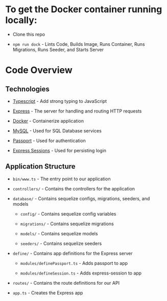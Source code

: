 # To get the Docker container running locally:

- Clone this repo

- `npm run dock` - Lints Code, Builds Image, Runs Container, Runs Migrations, Runs Seeder, and Starts Server

# Code Overview

## Technologies

- [Typescript](https://www.typescriptlang.org/) - Add strong typing to JavaScript

- [Express](https://www.npmjs.com/package/express) - The server for handling and routing HTTP requests

- [Docker](https://www.docker.com/) - Containerize application

- [MySQL](https://www.mysql.com/) - Used for SQL Database services

- [Passport](http://www.passportjs.org/packages/passport-local/) - Used for authentication
- [Express Sessions](https://www.npmjs.com/package/express-session) - Used for persisting login

## Application Structure

- `bin/www.ts` - The entry point to our application

- `controllers/` - Contains the controllers for the application

- `database/` - Contains sequelize configs, migrations, seeders, and models

  - `config/` - Contains sequelize config variables

  - `migrations/` - Contains sequelize migrations

  - `models/` - Contains sequelize models

  - `seeders/` - Contains sequelize seeders

- `define/` - Contains app definitions for the Express server

  - `modules/definePassport.ts` - Adds passport to app

  - `modules/defineSession.ts` - Adds express-session to app

- `routes/` - Contains the route definitions for our API

- `app.ts` - Creates the Express app
